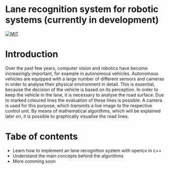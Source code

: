 # Lane recognition system for robotic systems (currently in development)
[![MIT](https://img.shields.io/cocoapods/l/AFNetworking.svg)](https://github.com/emilwallner/Screenshot-to-code-in-Keras/blob/master/LICENSE)

# Introduction

Over the past few years, computer vision and robotics have become increasingly important, for example in autonomous vehicles. Autonomous vehicles are equipped with a large number of different sensors and cameras in order to analyse their physical environment in detail. This is essential, because the decision of the vehicle is based on its perception. 
In order to keep the vehicle in the lane, it is necessary to analyse the road surface. Due to marked coloured lines the evaluation of these lines is possible. A camera is used for this purpose, which transmits a live image to the respective control unit. By means of mathematical algorithms, which will be explained later on, it is possible to graphically visualise the road lines.

# Tabe of contents

- Learn how to implement an lane recognition system with opencv in c++
- Understand the main concepts behind the algorithms
- More comming soon
